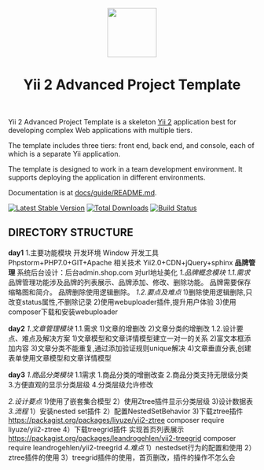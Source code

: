 <p align="center">
    <a href="https://github.com/yiisoft" target="_blank">
        <img src="https://avatars0.githubusercontent.com/u/993323" height="100px">
    </a>
    <h1 align="center">Yii 2 Advanced Project Template</h1>
    <br>
</p>

Yii 2 Advanced Project Template is a skeleton [Yii 2](http://www.yiiframework.com/) application best for
developing complex Web applications with multiple tiers.

The template includes three tiers: front end, back end, and console, each of which
is a separate Yii application.

The template is designed to work in a team development environment. It supports
deploying the application in different environments.

Documentation is at [docs/guide/README.md](docs/guide/README.md).

[![Latest Stable Version](https://img.shields.io/packagist/v/yiisoft/yii2-app-advanced.svg)](https://packagist.org/packages/yiisoft/yii2-app-advanced)
[![Total Downloads](https://img.shields.io/packagist/dt/yiisoft/yii2-app-advanced.svg)](https://packagist.org/packages/yiisoft/yii2-app-advanced)
[![Build Status](https://travis-ci.org/yiisoft/yii2-app-advanced.svg?branch=master)](https://travis-ci.org/yiisoft/yii2-app-advanced)

DIRECTORY STRUCTURE
-------------------
**day1**
1.主要功能模块
开发环境	Window
开发工具	Phpstorm+PHP7.0+GIT+Apache
相关技术	Yii2.0+CDN+jQuery+sphinx
**品牌管理**
系统后台设计：后台admin.shop.com 对url地址美化
*1.品牌概念模块*
 *1.1.需求*
   品牌管理功能涉及品牌的列表展示、品牌添加、修改、删除功能。
   品牌需要保存缩略图和简介。
   品牌删除使用逻辑删除。
 *1.2.要点及难点*
   1)删除使用逻辑删除,只改变status属性,不删除记录
   2)使用webuploader插件,提升用户体验
   3)使用composer下载和安装webuploader
   
   
   
   
   
**day2**
*1.文章管理模块*
 1.1.需求
     1)文章的增删改
     2)文章分类的增删改
 1.2.设计要点、难点及解决方案
     1)文章模型和文章详情模型建立一对一的关系
     2)富文本框添加内容
     3)文章分类不能重复,通过添加验证规则unique解决
     4)文章垂直分表,创建表单使用文章模型和文章详情模型
 


**day3**
*1.商品分类模块*
1.1需求
1.商品分类的增删改查
2.商品分类支持无限级分类
3.方便直观的显示分类层级
4.分类层级允许修改

*2.设计要点*
    1)使用了嵌套集合模型
    2）使用Ztree插件显示分类层级
    3)设计数据表
*3.流程*
   1）安装nested set插件
   2）配置NestedSetBehavior
   3)下载ztree插件 
   https://packagist.org/packages/liyuze/yii2-ztree
   composer require liyuze/yii2-ztree 
   4）下载treegrid插件 实现首页列表展示
   https://packagist.org/packages/leandrogehlen/yii2-treegrid
   composer require leandrogehlen/yii2-treegrid
*4.难点*
  1）nestedset行为的配置和使用
  2）ztree插件的使用
  3）treegrid插件的使用，首页删改，插件的操作不怎么会
  